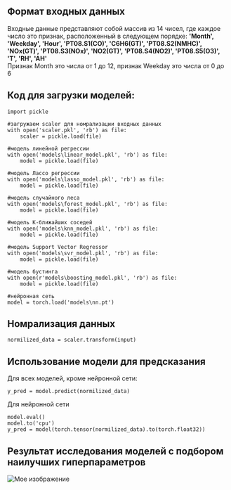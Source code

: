 ## Формат входных данных
Входные данные представляют собой массив из 14 чисел, где каждое число это признак, расположенный в следующем порядке:
**'Month', 'Weekday', 'Hour', 'PT08.S1(CO)', 'C6H6(GT)', 'PT08.S2(NMHC)', 'NOx(GT)', 'PT08.S3(NOx)', 'NO2(GT)', 'PT08.S4(NO2)', 'PT08.S5(O3)', 'T', 'RH', 'AH'** <br>
Признак Month это числа от 1 до 12, признак Weekday это числа от 0 до 6


## Код для загрузки моделей:

```
import pickle

#загружаем scaler для номрализации входных данных
with open('scaler.pkl', 'rb') as file:
    scaler = pickle.load(file)

#модель линейной регрессии
with open('models\linear_model.pkl', 'rb') as file:
    model = pickle.load(file)

#модель Лассо регрессии
with open('models\lasso_model.pkl', 'rb') as file:
    model = pickle.load(file)

#модель случайного леса
with open('models\forest_model.pkl', 'rb') as file:
    model = pickle.load(file)

#модель K-ближайших соседей
with open('models\knn_model.pkl', 'rb') as file:
    model = pickle.load(file)

#модель Support Vector Regressor
with open('models\svr_model.pkl', 'rb') as file:
    model = pickle.load(file)

#модель бустинга
with open(r'models\boosting_model.pkl', 'rb') as file:
    model = pickle.load(file)

#нейронная сеть
model = torch.load('models\nn.pt')
```
## Номрализация данных
```
normilized_data = scaler.transform(input)
```

## Использование модели для предсказания
Для всех моделей, кроме нейронной сети:
```
y_pred = model.predict(normilized_data)
```

Для нейронной сети
```
model.eval()
model.to('cpu')
y_pred = model(torch.tensor(normilized_data).to(torch.float32))
```
## Результат исследования моделей с подбором наилучших гиперпараметров
![Мое изображение]("Диаграмма_метрки.png")
